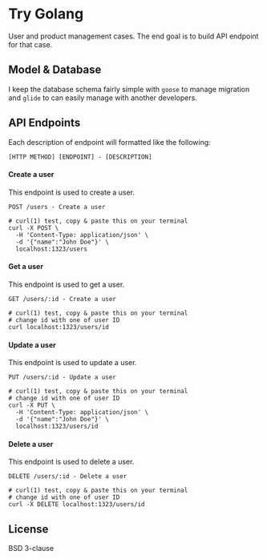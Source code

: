 # Try Golang
User and product management cases. The end goal is to build API endpoint for that case.

## Model & Database
I keep the database schema fairly simple with `goose` to manage migration and `glide` to can easily manage with another developers.

## API Endpoints
Each description of endpoint will formatted like the following:

```
[HTTP METHOD] [ENDPOINT] - [DESCRIPTION]
```

#### Create a user
This endpoint is used to create a user. 

```
POST /users - Create a user

# curl(1) test, copy & paste this on your terminal
curl -X POST \             
  -H 'Content-Type: application/json' \
  -d '{"name":"John Doe"}' \
  localhost:1323/users
```

#### Get a user
This endpoint is used to get a user. 

```
GET /users/:id - Create a user

# curl(1) test, copy & paste this on your terminal
# change id with one of user ID
curl localhost:1323/users/id
```

#### Update a user
This endpoint is used to update a user. 

```
PUT /users/:id - Update a user

# curl(1) test, copy & paste this on your terminal
# change id with one of user ID
curl -X PUT \             
  -H 'Content-Type: application/json' \
  -d '{"name":"John Doe"}' \
  localhost:1323/users/id
```

#### Delete a user
This endpoint is used to delete a user. 

```
DELETE /users/:id - Delete a user

# curl(1) test, copy & paste this on your terminal
# change id with one of user ID
curl -X DELETE localhost:1323/users/id
```

## License
BSD 3-clause